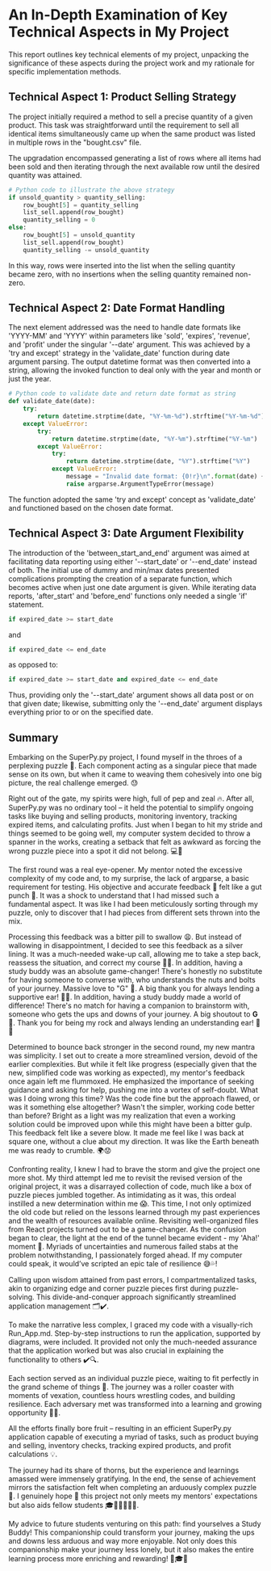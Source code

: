 # An In-Depth Examination of Key Technical Aspects in My Project

This report outlines key technical elements of my project, unpacking the significance of these aspects during the project work and my rationale for specific implementation methods. 

## **Technical Aspect 1: Product Selling Strategy**

The project initially required a method to sell a precise quantity of a given product. This task was straightforward until the requirement to sell all identical items simultaneously came up when the same product was listed in multiple rows in the "bought.csv" file. 

The upgradation encompassed generating a list of rows where all items had been sold and then iterating through the next available row until the desired quantity was attained.

```python
# Python code to illustrate the above strategy
if unsold_quantity > quantity_selling:
    row_bought[5] = quantity_selling
    list_sell.append(row_bought)
    quantity_selling = 0
else:
    row_bought[5] = unsold_quantity
    list_sell.append(row_bought)
    quantity_selling -= unsold_quantity
```

In this way, rows were inserted into the list when the selling quantity became zero, with no insertions when the selling quantity remained non-zero.

## **Technical Aspect 2: Date Format Handling**

The next element addressed was the need to handle date formats like 'YYYY-MM' and 'YYYY' within parameters like 'sold', 'expires', 'revenue', and 'profit' under the singular '--date' argument. This was achieved by a 'try and except' strategy in the 'validate_date' function during date argument parsing. The output datetime format was then converted into a string, allowing the invoked function to deal only with the year and month or just the year.

```python
# Python code to validate date and return date format as string
def validate_date(date):
    try:
        return datetime.strptime(date, "%Y-%m-%d").strftime("%Y-%m-%d")
    except ValueError:
        try:
            return datetime.strptime(date, "%Y-%m").strftime("%Y-%m")
        except ValueError:
            try:
                return datetime.strptime(date, "%Y").strftime("%Y")
            except ValueError:
                message = "Invalid date format: {0!r}\n".format(date) + "Valid date formats are 'YYYY-MM-DD,' 'YYYY-MM,' and 'YYYY.'"
                raise argparse.ArgumentTypeError(message)
```

The function adopted the same 'try and except' concept as 'validate_date' and functioned based on the chosen date format.

## **Technical Aspect 3: Date Argument Flexibility**

The introduction of the 'between_start_and_end' argument was aimed at facilitating data reporting using either '--start_date' or '--end_date' instead of both. The initial use of dummy and min/max dates presented complications prompting the creation of a separate function, which becomes active when just one date argument is given. While iterating data reports, 'after_start' and 'before_end' functions only needed a single 'if' statement.

```python
if expired_date >= start_date
```
and
```python
if expired_date <= end_date
```
as opposed to:
```python
if expired_date >= start_date and expired_date <= end_date
```

Thus, providing only the '--start_date' argument shows all data post or on that given date; likewise, submitting only the '--end_date' argument displays everything prior to or on the specified date.

## **Summary**

Embarking on the SuperPy.py project, I found myself in the throes of a perplexing puzzle 🧩. Each component acting as a singular piece that made sense on its own, but when it came to weaving them cohesively into one big picture, the real challenge emerged. 😓

Right out of the gate, my spirits were high, full of pep and zeal 🔥. After all, SuperPy.py was no ordinary tool – it held the potential to simplify ongoing tasks like buying and selling products, monitoring inventory, tracking expired items, and calculating profits. Just when I began to hit my stride and things seemed to be going well, my computer system decided to throw a spanner in the works, creating a setback that felt as awkward as forcing the wrong puzzle piece into a spot it did not belong. 💻🙈

The first round was a real eye-opener. My mentor noted the excessive complexity of my code and, to my surprise, the lack of argparse, a basic requirement for testing. His objective and accurate feedback 🎯 felt like a gut punch 🥊. It was a shock to understand that I had missed such a fundamental aspect. It was like I had been meticulously sorting through my puzzle, only to discover that I had pieces from different sets thrown into the mix.

Processing this feedback was a bitter pill to swallow 😩. But instead of wallowing in disappointment, I decided to see this feedback as a silver lining. It was a much-needed wake-up call, allowing me to take a step back, reassess the situation, and correct my course 📝💪. In addition, having a study buddy was an absolute game-changer! There's honestly no substitute for having someone to converse with, who understands the nuts and bolts of your journey. Massive love to "G" 🥰. A big thank you for always lending a supportive ear! 🙏💖. In addition, having a study buddy made a world of difference! There's no match for having a companion to brainstorm with, someone who gets the ups and downs of your journey. A big shoutout to **G** 🥰. Thank you for being my rock and always lending an understanding ear! 🙏💖

Determined to bounce back stronger in the second round, my new mantra was simplicity. I set out to create a more streamlined version, devoid of the earlier complexities. But while it felt like progress (especially given that the new, simplified code was working as expected), my mentor's feedback once again left me flummoxed. He emphasized the importance of seeking guidance and asking for help, pushing me into a vortex of self-doubt. What was I doing wrong this time? Was the code fine but the approach flawed, or was it something else altogether? Wasn't the simpler, working code better than before? Bright as a light was my realization that even a working solution could be improved upon while this might have been a bitter gulp. This feedback felt like a severe blow. It made me feel like I was back at square one, without a clue about my direction. It was like the Earth beneath me was ready to crumble. 🌍😟

Confronting reality, I knew I had to brave the storm and give the project one more shot. My third attempt led me to revisit the revised version of the original project, it was a disarrayed collection of code, much like a box of puzzle pieces jumbled together. As intimidating as it was, this ordeal instilled a new determination within me 😱. This time, I not only optimized the old code but relied on the lessons learned through my past experiences and the wealth of resources available online. Revisiting well-organized files from React projects turned out to be a game-changer. As the confusion began to clear, the light at the end of the tunnel became evident - my 'Aha!' moment 🎉. Myriads of uncertainties and numerous failed stabs at the problem notwithstanding, I passionately forged ahead. If my computer could speak, it would’ve scripted an epic tale of resilience 😅💦!

Calling upon wisdom attained from past errors, I compartmentalized tasks, akin to organizing edge and corner puzzle pieces first during puzzle-solving. This divide-and-conquer approach significantly streamlined application management 🗂✔️.

To make the narrative less complex, I graced my code with a visually-rich Run_App.md. Step-by-step instructions to run the application, supported by diagrams, were included. It provided not only the much-needed assurance that the application worked but was also crucial in explaining the functionality to others ✔️🔍.

Each section served as an individual puzzle piece, waiting to fit perfectly in the grand scheme of things 🎯. The journey was a roller coaster with moments of vexation, countless hours wrestling codes, and building resilience. Each adversary met was transformed into a learning and growing opportunity 🌱💫.

All the efforts finally bore fruit – resulting in an efficient SuperPy.py application capable of executing a myriad of tasks, such as product buying and selling, inventory checks, tracking expired products, and profit calculations 💡.

The journey had its share of thorns, but the experience and learnings amassed were immensely gratifying. In the end, the sense of achievement mirrors the satisfaction felt when completing an arduously complex puzzle 🏅. I genuinely hope 🙏 this project not only meets my mentors' expectations but also aids fellow students 🎓👩‍💻👨‍💻🎉.

My advice to future students venturing on this path: find yourselves a Study Buddy! This companionship could transform your journey, making the ups and downs less arduous and way more enjoyable. Not only does this companionship make your journey less lonely, but it also makes the entire learning process more enriching and rewarding! 🤝🎓💡
